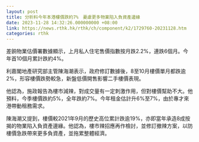 ```yaml
---
layout: post
title: 分析料今年本港樓價跌約7%　憂慮更多物業陷入負資產邊緣
date: 2023-11-28 14:32:26.000000000 +08:00
link: https://news.rthk.hk/rthk/ch/component/k2/1729760-20231128.htm
categories: rthk
---
```


差餉物業估價署數據顯示，上月私人住宅售價指數按月跌2.2%，連跌6個月。今年首10個月累計跌約4%。

利嘉閣地產研究部主管陳海潮表示，政府修訂數據後，8至10月樓價單月都跌逾2%，形容樓價跌勢較急，新盤低價開售影響二手樓價表現。

他認為，施政報告為樓市減辣，對成交量有一定刺激作用，但對樓價幫助不大。他預料，今季樓價跌約5%，全年跌約7%。今年租金估計升6%至7%，由於專才來港帶動租務需求。

陳海潮又提到，樓價較2021年9月的歷史高位累計跌逾19%，亦即當年承造8成按揭的物業陷入負資產邊緣。他認為，樓市辣招應再作檢討，並修訂撤辣方案，以防樓價急跌帶來更多負資產，並拖累整體經濟。
